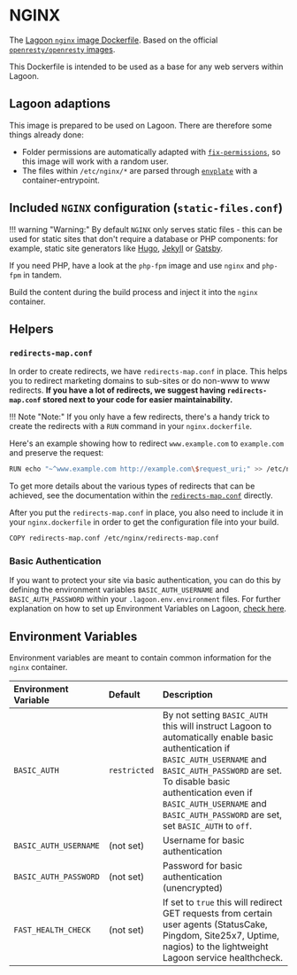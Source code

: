 # NGINX

The [Lagoon `nginx` image Dockerfile](https://github.com/uselagoon/lagoon-images/blob/main/images/nginx/Dockerfile). Based on the official [`openresty/openresty` images](https://hub.docker.com/r/openresty/openresty/).

This Dockerfile is intended to be used as a base for any web servers within Lagoon.

## Lagoon adaptions

This image is prepared to be used on Lagoon. There are therefore some things already done:

* Folder permissions are automatically adapted with [`fix-permissions`](https://github.com/sclorg/s2i-base-container/blob/master/core/root/usr/bin/fix-permissions), so this image will work with a random user.
* The files within `/etc/nginx/*` are parsed through [`envplate`](https://github.com/kreuzwerker/envplate) with a container-entrypoint.

## Included `NGINX` configuration \(`static-files.conf`\)

!!! warning "Warning:"
    By default `NGINX` only serves static files - this can be used for static sites that don't require a database or PHP components: for example, static site generators like [Hugo](https://gohugo.io/), [Jekyll](https://jekyllrb.com/) or [Gatsby](https://www.gatsbyjs.org/).

If you need PHP, have a look at the `php-fpm` image and use `nginx` and `php-fpm` in tandem.

Build the content during the build process and inject it into the `nginx` container.

## Helpers

### `redirects-map.conf`

In order to create redirects, we have `redirects-map.conf` in place. This helps you to redirect marketing domains to sub-sites or do non-www to www redirects. **If you have a lot of redirects, we suggest having `redirects-map.conf` stored next to your code for easier maintainability.**

!!! Note "Note:"
    If you only have a few redirects, there's a handy trick to create the redirects with a `RUN` command in your `nginx.dockerfile`.

Here's an example showing how to redirect `www.example.com` to `example.com` and preserve the request:

```bash
RUN echo "~^www.example.com http://example.com\$request_uri;" >> /etc/nginx/redirects-map.conf
```

To get more details about the various types of redirects that can be achieved, see the documentation within the [`redirects-map.conf`](https://github.com/uselagoon/lagoon-images/blob/main/images/nginx/redirects-map.conf) directly.

After you put the `redirects-map.conf` in place, you also need to include it in your `nginx.dockerfile` in order to get the configuration file into your build.

```bash title="nginx.dockerfile"
COPY redirects-map.conf /etc/nginx/redirects-map.conf
```

### Basic Authentication

If you want to protect your site via basic authentication, you can do this by defining the environment variables `BASIC_AUTH_USERNAME` and `BASIC_AUTH_PASSWORD` within your `.lagoon.env.environment` files. For further explanation on how to set up Environment Variables on Lagoon, [check here](../../using-lagoon-advanced/environment-variables.md).

## Environment Variables

Environment variables are meant to contain common information for the `nginx` container.

| Environment Variable | Default | Description |
| :--- | :--- | :--- |
| `BASIC_AUTH` | `restricted` | By not setting `BASIC_AUTH` this will instruct Lagoon to automatically enable basic authentication if `BASIC_AUTH_USERNAME` and `BASIC_AUTH_PASSWORD` are set. To disable basic authentication even if `BASIC_AUTH_USERNAME` and `BASIC_AUTH_PASSWORD` are set, set `BASIC_AUTH` to `off`. |
| `BASIC_AUTH_USERNAME` | \(not set\) | Username for basic authentication |
| `BASIC_AUTH_PASSWORD` | \(not set\) | Password for basic authentication \(unencrypted\) |
| `FAST_HEALTH_CHECK` | \(not set\) | If set to `true` this will redirect GET requests from certain user agents \(StatusCake, Pingdom, Site25x7, Uptime, nagios\) to the lightweight Lagoon service healthcheck. |
